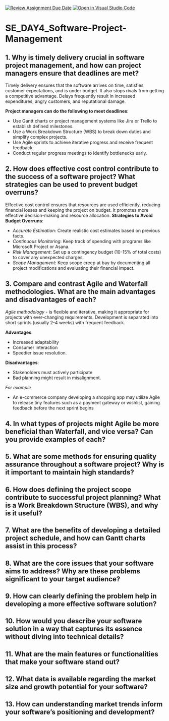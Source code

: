 [![Review Assignment Due Date](https://classroom.github.com/assets/deadline-readme-button-22041afd0340ce965d47ae6ef1cefeee28c7c493a6346c4f15d667ab976d596c.svg)](https://classroom.github.com/a/9pw6JKcu)
[![Open in Visual Studio Code](https://classroom.github.com/assets/open-in-vscode-2e0aaae1b6195c2367325f4f02e2d04e9abb55f0b24a779b69b11b9e10269abc.svg)](https://classroom.github.com/online_ide?assignment_repo_id=18781059&assignment_repo_type=AssignmentRepo)
# SE_DAY4_Software-Project-Management
## 1. Why is timely delivery crucial in software project management, and how can project managers ensure that deadlines are met?
Timely delivery ensures that the software arrives on time, satisfies customer expectations, and is under budget.  It also stops rivals from getting a competitive advantage.  Delays frequently result in increased expenditures, angry customers, and reputational damage.

**Project managers can do the following to meet deadlines**:
- Use Gantt charts or project management systems like Jira or Trello to establish defined milestones.
- Use a Work Breakdown Structure (WBS) to break down duties and simplify complex projects.
- Use Agile sprints to achieve iterative progress and receive frequent feedback.
- Conduct regular progress meetings to identify bottlenecks early.

## 2. How does effective cost control contribute to the success of a software project? What strategies can be used to prevent budget overruns?
Effective cost control ensures that resources are used efficiently, reducing financial losses and keeping the project on budget.  It promotes more effective decision-making and resource allocation.
**Strategies to Avoid Budget Overruns**:
- *Accurate Estimation*: Create realistic cost estimates based on previous facts.
- *Continuous Monitoring*: Keep track of spending with programs like Microsoft Project or Asana.
- *Risk Management*: Set up a contingency budget (10-15% of total costs) to cover any unexpected charges.
- *Scope Management*: Keep scope creep at bay by documenting all project modifications and evaluating their financial impact.


## 3. Compare and contrast Agile and Waterfall methodologies. What are the main advantages and disadvantages of each?
*Agile methodology* - is flexible and iterative, making it appropriate for projects with ever-changing requirements.  Development is separated into short sprints (usually 2-4 weeks) with frequent feedback.

**Advantages**:
 - Increased adaptability
 - Consumer interaction
 - Speedier issue resolution.

**Disadvantages**: 
 - Stakeholders must actively participate
 - Bad planning might result in misalignment.

*For example*
- An e-commerce company developing a shopping app may utilize Agile to release tiny features such as a payment gateway or wishlist, gaining feedback before the next sprint begins

  

## 4. In what types of projects might Agile be more beneficial than Waterfall, and vice versa? Can you provide examples of each?

## 5. What are some methods for ensuring quality assurance throughout a software project? Why is it important to maintain high standards?
## 6. How does defining the project scope contribute to successful project planning? What is a Work Breakdown Structure (WBS), and why is it useful?
## 7. What are the benefits of developing a detailed project schedule, and how can Gantt charts assist in this process?
## 8. What are the core issues that your software aims to address? Why are these problems significant to your target audience?
## 9. How can clearly defining the problem help in developing a more effective software solution?
## 10. How would you describe your software solution in a way that captures its essence without diving into technical details?
## 11. What are the main features or functionalities that make your software stand out?
## 12. What data is available regarding the market size and growth potential for your software?
## 13. How can understanding market trends inform your software’s positioning and development?
